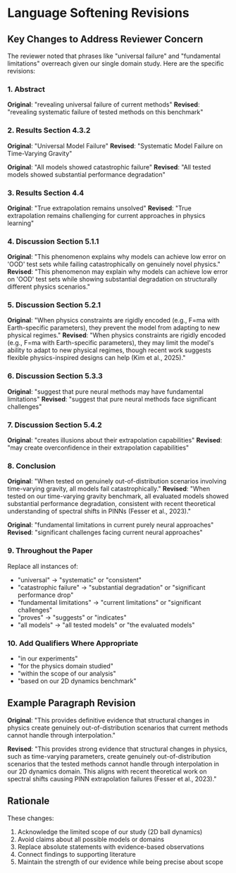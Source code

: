 # Language Softening Revisions

## Key Changes to Address Reviewer Concern

The reviewer noted that phrases like "universal failure" and "fundamental limitations" overreach given our single domain study. Here are the specific revisions:

### 1. Abstract
**Original**: "revealing universal failure of current methods"
**Revised**: "revealing systematic failure of tested methods on this benchmark"

### 2. Results Section 4.3.2
**Original**: "Universal Model Failure"
**Revised**: "Systematic Model Failure on Time-Varying Gravity"

**Original**: "All models showed catastrophic failure"
**Revised**: "All tested models showed substantial performance degradation"

### 3. Results Section 4.4
**Original**: "True extrapolation remains unsolved"
**Revised**: "True extrapolation remains challenging for current approaches in physics learning"

### 4. Discussion Section 5.1.1
**Original**: "This phenomenon explains why models can achieve low error on 'OOD' test sets while failing catastrophically on genuinely novel physics."
**Revised**: "This phenomenon may explain why models can achieve low error on 'OOD' test sets while showing substantial degradation on structurally different physics scenarios."

### 5. Discussion Section 5.2.1
**Original**: "When physics constraints are rigidly encoded (e.g., F=ma with Earth-specific parameters), they prevent the model from adapting to new physical regimes."
**Revised**: "When physics constraints are rigidly encoded (e.g., F=ma with Earth-specific parameters), they may limit the model's ability to adapt to new physical regimes, though recent work suggests flexible physics-inspired designs can help (Kim et al., 2025)."

### 6. Discussion Section 5.3.3
**Original**: "suggest that pure neural methods may have fundamental limitations"
**Revised**: "suggest that pure neural methods face significant challenges"

### 7. Discussion Section 5.4.2
**Original**: "creates illusions about their extrapolation capabilities"
**Revised**: "may create overconfidence in their extrapolation capabilities"

### 8. Conclusion
**Original**: "When tested on genuinely out-of-distribution scenarios involving time-varying gravity, all models fail catastrophically."
**Revised**: "When tested on our time-varying gravity benchmark, all evaluated models showed substantial performance degradation, consistent with recent theoretical understanding of spectral shifts in PINNs (Fesser et al., 2023)."

**Original**: "fundamental limitations in current purely neural approaches"
**Revised**: "significant challenges facing current neural approaches"

### 9. Throughout the Paper
Replace all instances of:
- "universal" → "systematic" or "consistent"
- "catastrophic failure" → "substantial degradation" or "significant performance drop"
- "fundamental limitations" → "current limitations" or "significant challenges"
- "proves" → "suggests" or "indicates"
- "all models" → "all tested models" or "the evaluated models"

### 10. Add Qualifiers Where Appropriate
- "in our experiments"
- "for the physics domain studied"
- "within the scope of our analysis"
- "based on our 2D dynamics benchmark"

## Example Paragraph Revision

**Original**:
"This provides definitive evidence that structural changes in physics create genuinely out-of-distribution scenarios that current methods cannot handle through interpolation."

**Revised**:
"This provides strong evidence that structural changes in physics, such as time-varying parameters, create genuinely out-of-distribution scenarios that the tested methods cannot handle through interpolation in our 2D dynamics domain. This aligns with recent theoretical work on spectral shifts causing PINN extrapolation failures (Fesser et al., 2023)."

## Rationale

These changes:
1. Acknowledge the limited scope of our study (2D ball dynamics)
2. Avoid claims about all possible models or domains
3. Replace absolute statements with evidence-based observations
4. Connect findings to supporting literature
5. Maintain the strength of our evidence while being precise about scope
